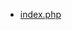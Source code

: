 - [index.php](https://github.com/LacunaSoftware/PkiSuiteSamples/blob/master/php/plain/public/pades-server-key-express/index.php)
